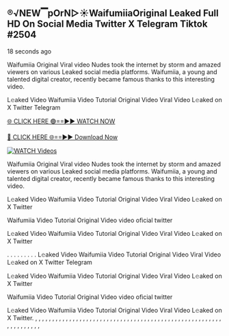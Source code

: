 ## ®️√NEW▔pOrN▷☀️Waifumiia​ Original Leaked Full HD On Social Media Twitter X Telegram Tiktok #2504

18 seconds ago

Waifumiia​ Original Viral video Nudes took the internet by storm and amazed viewers on various Leaked social media platforms. Waifumiia​, a young and talented digital creator, recently became famous thanks to this interesting video.

L𝚎aked Video Waifumiia​ Video Tutorial Original Video Viral Video L𝚎aked on X Twitter Telegram

[🌐 CLICK HERE 🟢==►► WATCH NOW](https://celebleakednudes.com/watch-leaked-video/)

[🔴 CLICK HERE 🌐==►► Download Now](https://celebleakednudes.com/watch-leaked-video/)

[![WATCH Videos](https://i.imgur.com/dJHk4Zq.gif)](https://celebleakednudes.com/watch-leaked-video/)

Waifumiia​ Original Viral video Nudes took the internet by storm and amazed viewers on various Leaked social media platforms. Waifumiia​, a young and talented digital creator, recently became famous thanks to this interesting video.

L𝚎aked Video Waifumiia​ Video Tutorial Original Video Viral Video L𝚎aked on X Twitter

Waifumiia​ Video Tutorial Original Video video oficial twitter

L𝚎aked Video Waifumiia​ Video Tutorial Original Video Viral Video L𝚎aked on X Twitter

. . . . . . . . . L𝚎aked Video Waifumiia​ Video Tutorial Original Video Viral Video L𝚎aked on X Twitter Telegram

L𝚎aked Video Waifumiia​ Video Tutorial Original Video Viral Video L𝚎aked on X Twitter

Waifumiia​ Video Tutorial Original Video video oficial twitter

L𝚎aked Video Waifumiia​ Video Tutorial Original Video Viral Video L𝚎aked on X Twitter.
,
,
,
,
,
,
,
,
,
,
,
,
,
,
,
,
,
,
,
,
,
,
,
,
,
,
,
,
,
,
,
,
,
,
,
,
,
,
,
,
,
,
,
,
,
,
,
,
,
,
,
,
,
,
,
,
,
,
,
,
,
,
,
,
,
